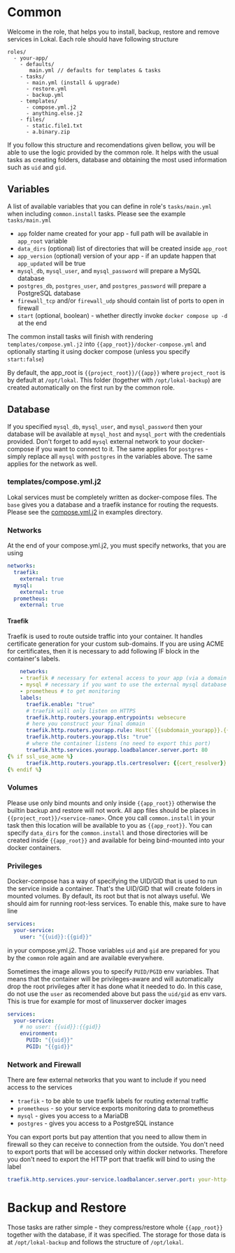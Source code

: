 # Common

Welcome in the role, that helps you to install, backup, restore and remove services
in Lokal. Each role should have following structure
```
roles/
  - your-app/
    - defaults/
       main.yml // defaults for templates & tasks
    - tasks/
      - main.yml (install & upgrade)
      - restore.yml
      - backup.yml
    - templates/
      - compose.yml.j2
      - anything.else.j2
    - files/
      - static.file1.txt
      - a.binary.zip
```

If you follow this structure and recomendations given bellow, you will be able
to use the logic provided by the common role. It helps with the usual tasks as
creating folders, database and obtaining the most used information such as `uid`
and `gid`.

## Variables

A list of available variables that you can define in role's `tasks/main.yml` when
including `common.install` tasks. Please see the example `tasks/main.yml`

- `app` folder name created for your app - full path will be available in `app_root` variable
- `data_dirs` (optional) list of directories that will be created inside `app_root`
- `app_version` (optional) version of your app - if an update happen that `app_updated` will be true
- `mysql_db`, `mysql_user`, and `mysql_password` will prepare a MySQL database
- `postgres_db`, `postgres_user`, and `postgres_password` will prepare a PostgreSQL database
- `firewall_tcp` and/or `firewall_udp` should contain list of ports to open in firewall 
- `start` (optional, boolean) - whether directly invoke `docker compose up -d` at the end

The common install tasks will finish with rendering  `templates/compose.yml.j2` into 
`{{app_root}}/docker-compose.yml` and optionally starting it using docker compose (unless
you specify `start:false`)

By default, the app_root is `{{project_root}}/{{app}}` where `project_root` is
by default at `/opt/lokal`. This folder (together with `/opt/lokal-backup`) are
created automatically on the first run by the common role.

## Database

If you specified `mysql_db`, `mysql_user`, and `mysql_password` then your database
will be available at `mysql_host` and `mysql_port` with the credentials provided.
Don't forget to add `mysql` external network to your docker-compose if you want to
connect to it.
The same applies for `postgres` - simply replace all `mysql` with `postgres` in the
variables above. The same applies for the network as well.

### templates/compose.yml.j2

Lokal services must be completely written as docker-compose files. The `base` 
gives you a database and a traefik instance for routing the requests. Please
see the [compose.yml.j2](examples/compose.yml.j2) in examples directory.

### Networks

At the end of your compose.yml.j2, you must specify networks, that you are using
```yaml
networks:
  traefik:
    external: true
  mysql:
    external: true
  prometheus:
    external: true
```

#### Traefik

Traefik is used to route outside traffic into your container. It handles certificate
generation for your custom sub-domains. If you are using ACME for certificates, then
it is necessary to add following IF block in the container's labels.

```yaml
    networks:
    - traefik # necessary for extenal access to your app (via a domain name)
    - mysql # necessary if you want to use the external mysql database
    - prometheus # to get monitoring
    labels:
      traefik.enable: "true"
      # traefik will only listen on HTTPS
      traefik.http.routers.yourapp.entrypoints: websecure
      # here you construct your final domain
      traefik.http.routers.yourapp.rule: Host(`{{subdomain_yourapp}}.{{domain}}`)
      traefik.http.routers.yourapp.tls: "true"
      # where the container listens (no need to export this port)
      traefik.http.services.yourapp.loadbalancer.server.port: 80 
{% if ssl_use_acme %}
      traefik.http.routers.yourapp.tls.certresolver: {{cert_resolver}}
{% endif %}
```

### Volumes

Please use only bind mounts and only inside `{{app_root}}` otherwise the builtin
backup and restore will not work. All app files should be places in `{{project_root}}/<service-name>`. 
Once you call `common.install` in your task then this location will be available to you as `{{app_root}}`.
You can specify `data_dirs` for the `common.install` and those directories will be created inside `{{app_root}}`
and available for being bind-mounted into your docker containers.

### Privileges

Docker-compose has a way of specifying the UID/GID that is used to run the
service inside a container. That's the UID/GID that will create folders in
mounted volumes. By default, its root but that is not always useful. We should
aim for running root-less services. To enable this, make sure to have line
```yaml
services:
  your-service:
    user: "{{uid}}:{{gid}}"
```
in your compose.yml.j2. Those variables `uid` and `gid` are prepared for
you by the `common` role again and are available everywhere.

Sometimes the image allows you to specify `PUID/PGID` env variables. That
means that the container will be privileges-aware and will automatically
drop the root privileges after it has done what it needed to do. In this
case, do not use the `user` as recomended above but pass the `uid/gid` as
env vars. This is true for example for most of linuxserver docker images
```yaml
services:
  your-service:
    # no user: {{uid}}:{{gid}}
    environment:
      PUID: "{{uid}}"
      PGID: "{{gid}}"
```

### Network and Firewall

There are few external networks that you want to include if you need access to the services
- `traefik` - to be able to use traefik labels for routing external traffic
- `prometheus` - so your service exports monitoring data to prometheus
- `mysql` - gives you access to a MariaDB
- `postgres` - gives you access to a PostgreSQL instance

You can export ports but pay attention that you need to allow them in firewall
so they can receive to connection from the outside. You don't need to export
ports that will be accessed only within docker networks. Therefore you don't 
need to export the HTTP port that traefik will bind to using the label
```yaml
traefik.http.services.your-service.loadbalancer.server.port: your-http-port
```

# Backup and Restore

Those tasks are rather simple - they compress/restore whole `{{app_root}}`
together with the database, if it was specified. The storage for those data
is at `/opt/lokal-backup` and follows the structure of `/opt/lokal`.